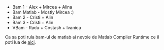 
* Bam 1 - Alex + Mircea + Alina
* Bam Matlab - Mostly Mircea :)
* Bam 2 - Cristi + Alin
* Bam 3 - Cristi + Alin
* VBam - Radu + Costash + Ivanica


Ca sa poti rula bam-ul de matlab ai nevoie de Matlab Compiler Runtime ce il poti lua de [aici](
http://www.mathworks.com/supportfiles/MCR_Runtime/R2013a/MCR_R2013a_win64_installer.exe).
